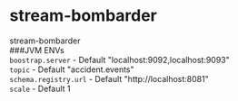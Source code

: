 # stream-bombarder
stream-bombarder </br>
###JVM ENVs </br>
`boostrap.server`     - Default "localhost:9092,localhost:9093" </br>
`topic`               - Default "accident.events" </br>
`schema.registry.url` - Default "http://localhost:8081" </br>
`scale`               - Default 1
